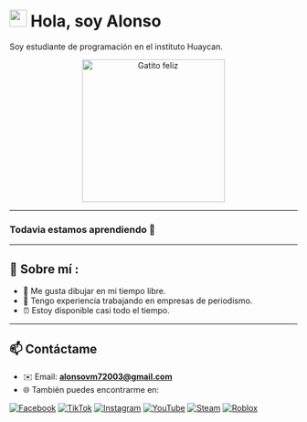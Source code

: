 # <img src="https://raw.githubusercontent.com/MartinHeinz/MartinHeinz/master/wave.gif" width="30px"> Hola, soy Alonso

Soy estudiante de programación en el instituto Huaycan.
<p align="center">
  <img src="https://media.giphy.com/media/JIX9t2j0ZTN9S/giphy.gif" alt="Gatito feliz" width="250"/>
</p>

---

### Todavia estamos aprendiendo 📖

---

## 📂 Sobre mí : 
- 🎨 Me gusta dibujar en mi tiempo libre.  
- 📰 Tengo experiencia trabajando en empresas de periodismo.
- ⏰ Estoy disponible casi todo el tiempo.  

---

## 📫 Contáctame
- ✉️ Email: **alonsovm72003@gmail.com**  
- 🌐 También puedes encontrarme en:  
  
[![Facebook](https://img.shields.io/badge/Facebook-1877F2?style=for-the-badge&logo=facebook&logoColor=white)](https://www.facebook.com/alonso.vivasmalpica)  [![TikTok](https://img.shields.io/badge/TikTok-000000?style=for-the-badge&logo=tiktok&logoColor=white)](https://www.tiktok.com/@soi_alons0) [![Instagram](https://img.shields.io/badge/Instagram-E4405F?style=for-the-badge&logo=instagram&logoColor=white)](https://www.instagram.com/soi_alonso/) [![YouTube](https://img.shields.io/badge/YouTube-FF0000?style=for-the-badge&logo=youtube&logoColor=white)](https://www.youtube.com/@alonsovm2103)  [![Steam](https://img.shields.io/badge/Steam-171A21?style=for-the-badge&logo=steam&logoColor=white)](https://steamcommunity.com/profiles/76561199729738260/)  [![Roblox](https://img.shields.io/badge/Roblox-D71F26?style=for-the-badge&logo=roblox&logoColor=white)](https://www.roblox.com/es/users/1857079603/profile)  






